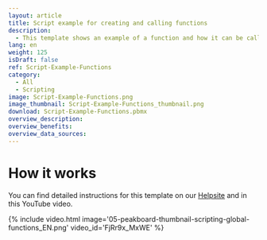 ```yaml
---
layout: article
title: Script example for creating and calling functions
description: 
  - This template shows an example of a function and how it can be called via a button.
lang: en
weight: 125
isDraft: false
ref: Script-Example-Functions
category:
  - All
  - Scripting
image: Script-Example-Functions.png
image_thumbnail: Script-Example-Functions_thumbnail.png
download: Script-Example-Functions.pbmx
overview_description:
overview_benefits:
overview_data_sources:
---
```



# How it works
You can find detailed instructions for this template on our [Helpsite](https://help.peakboard.com/scripting/Script%20Templates/en-global-function.html) and in this YouTube video.

{% include video.html image='05-peakboard-thumbnail-scripting-global-functions_EN.png' video_id='FjRr9x_MxWE' %}
